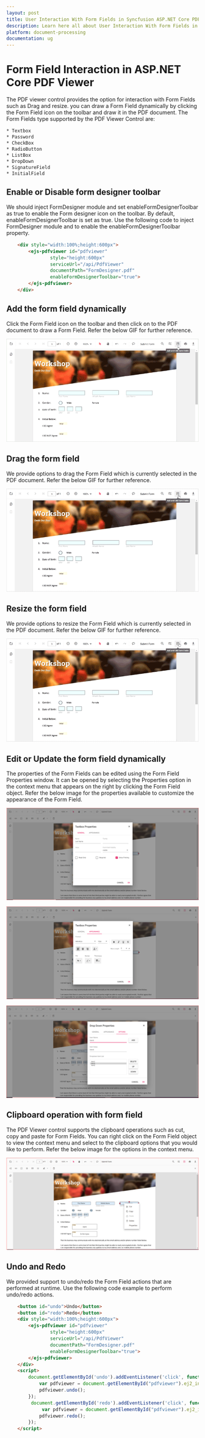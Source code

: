 ```yaml
---
layout: post
title: User Interaction With Form Fields in Syncfusion ASP.NET Core PDF Viewer Component
description: Learn here all about User Interaction With Form Fields in Syncfusion ASP.NET Core Pdfviewer component of Syncfusion Essential JS 2 and more.
platform: document-processing
documentation: ug
---
```



# Form Field Interaction in ASP.NET Core PDF Viewer

The PDF viewer control provides the option for interaction with Form Fields such as Drag and resize. you can draw a Form Field dynamically by clicking the Form Field icon on the toolbar and draw it in the PDF document. The Form Fields type supported by the PDF Viewer Control are:

    * Textbox
    * Password
    * CheckBox
    * RadioButton
    * ListBox
    * DropDown
    * SignatureField
    * InitialField

## Enable or Disable form designer toolbar

We should inject FormDesigner module and set enableFormDesignerToolbar as true to enable the Form designer icon on the toolbar. By default, enableFormDesignerToolbar is set as true. Use the following code to inject FormDesigner module and to enable the enableFormDesignerToolbar property.

```html
    <div style="width:100%;height:600px">
        <ejs-pdfviewer id="pdfviewer"
                style="height:600px"
                serviceUrl="/api/PdfViewer"
                documentPath="FormDesigner.pdf"
                enableFormDesignerToolbar="true">
        </ejs-pdfviewer>
    </div>
```

## Add the form field dynamically

Click the Form Field icon on the toolbar and then click on to the PDF document to draw a Form Field. Refer the below GIF for further reference.

![Alt text](../images/addformfield.gif)

## Drag the form field

We provide options to drag the Form Field which is currently selected in the PDF document. Refer the below GIF for further reference.

![Alt text](../images/dragformfield.gif)

## Resize the form field

We provide options to resize the Form Field which is currently selected in the PDF document. Refer the below GIF for further reference.

![Alt text](../images/resizeformfield.gif)

## Edit or Update the form field dynamically

The properties of the Form Fields can be edited using the Form Field Properties window. It can be opened by selecting the Properties option in the context menu that appears on the right by clicking the Form Field object. Refer the below image for the properties available to customize the appearance of the Form Field.

![Alt text](../images/generalproperties.png)

![Alt text](../images/appearanceproperties.png)

![Alt text](../images/dropdownproperties.png)

## Clipboard operation with form field

The PDF Viewer control supports the clipboard operations such as cut, copy and paste for Form Fields. You can right click on the Form Field object to view the context menu and select to the clipboard options that you would like to perform. Refer the below image for the options in the context menu.

![Alt text](../images/clipboardformfield.png)

## Undo and Redo

We provided support to undo/redo the Form Field actions that are performed at runtime. Use the following code example to perform undo/redo actions.

```html
    <button id="undo">Undo</button>
    <button id="redo">Redo</button>
    <div style="width:100%;height:600px">
        <ejs-pdfviewer id="pdfviewer"
                style="height:600px"
                serviceUrl="/api/PdfViewer"
                documentPath="FormDesigner.pdf"
                enableFormDesignerToolbar="true">
        </ejs-pdfviewer>
    </div>
    <script>
        document.getElementById('undo').addEventListener('click', function() {
            var pdfviewer = document.getElementById("pdfviewer").ej2_instances[0];
            pdfviewer.undo();
        });
         document.getElementById('redo').addEventListener('click', function() {
             var pdfviewer = document.getElementById("pdfviewer").ej2_instances[0];
            pdfviewer.redo();
        });
    </script>
```